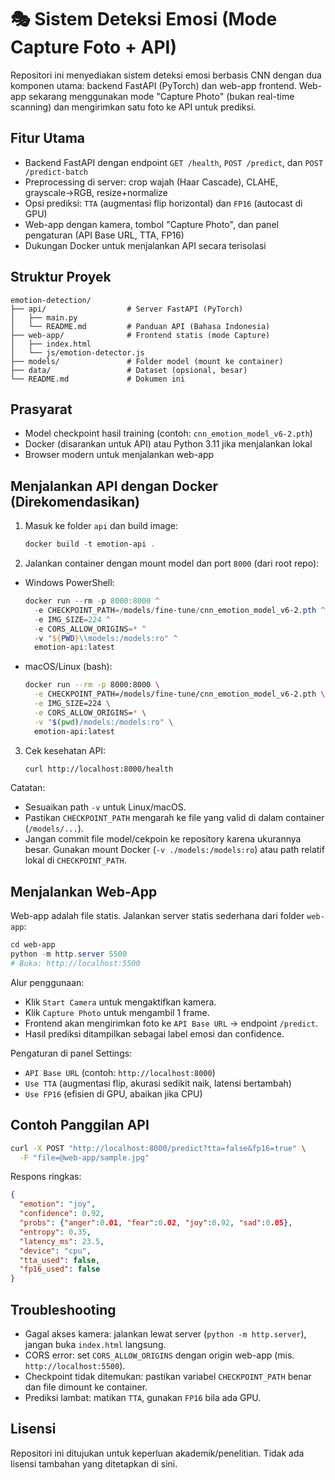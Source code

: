 # 🎭 Sistem Deteksi Emosi (Mode Capture Foto + API)

Repositori ini menyediakan sistem deteksi emosi berbasis CNN dengan dua komponen utama: backend FastAPI (PyTorch) dan web-app frontend. Web-app sekarang menggunakan mode "Capture Photo" (bukan real-time scanning) dan mengirimkan satu foto ke API untuk prediksi.

## Fitur Utama

- Backend FastAPI dengan endpoint `GET /health`, `POST /predict`, dan `POST /predict-batch`
- Preprocessing di server: crop wajah (Haar Cascade), CLAHE, grayscale→RGB, resize+normalize
- Opsi prediksi: `TTA` (augmentasi flip horizontal) dan `FP16` (autocast di GPU)
- Web-app dengan kamera, tombol "Capture Photo", dan panel pengaturan (API Base URL, TTA, FP16)
- Dukungan Docker untuk menjalankan API secara terisolasi

## Struktur Proyek

```
emotion-detection/
├── api/                  # Server FastAPI (PyTorch)
│   ├── main.py
│   └── README.md         # Panduan API (Bahasa Indonesia)
├── web-app/              # Frontend statis (mode Capture)
│   ├── index.html
│   └── js/emotion-detector.js
├── models/               # Folder model (mount ke container)
├── data/                 # Dataset (opsional, besar)
└── README.md             # Dokumen ini
```

## Prasyarat

- Model checkpoint hasil training (contoh: `cnn_emotion_model_v6-2.pth`)
- Docker (disarankan untuk API) atau Python 3.11 jika menjalankan lokal
- Browser modern untuk menjalankan web-app

## Menjalankan API dengan Docker (Direkomendasikan)

1. Masuk ke folder `api` dan build image:
   ```powershell
   docker build -t emotion-api .
   ```
2. Jalankan container dengan mount model dan port `8000` (dari root repo):
  - Windows PowerShell:
    ```powershell
    docker run --rm -p 8000:8000 ^
      -e CHECKPOINT_PATH=/models/fine-tune/cnn_emotion_model_v6-2.pth ^
      -e IMG_SIZE=224 ^
      -e CORS_ALLOW_ORIGINS=* ^
      -v "${PWD}\\models:/models:ro" ^
      emotion-api:latest
    ```
  - macOS/Linux (bash):
    ```bash
    docker run --rm -p 8000:8000 \
      -e CHECKPOINT_PATH=/models/fine-tune/cnn_emotion_model_v6-2.pth \
      -e IMG_SIZE=224 \
      -e CORS_ALLOW_ORIGINS=* \
      -v "$(pwd)/models:/models:ro" \
      emotion-api:latest
    ```
3. Cek kesehatan API:
   ```bash
   curl http://localhost:8000/health
   ```

Catatan:
- Sesuaikan path `-v` untuk Linux/macOS.
- Pastikan `CHECKPOINT_PATH` mengarah ke file yang valid di dalam container (`/models/...`).
- Jangan commit file model/cekpoin ke repository karena ukurannya besar. Gunakan mount Docker (`-v ./models:/models:ro`) atau path relatif lokal di `CHECKPOINT_PATH`.

## Menjalankan Web-App

Web-app adalah file statis. Jalankan server statis sederhana dari folder `web-app`:

```powershell
cd web-app
python -m http.server 5500
# Buka: http://localhost:5500
```

Alur penggunaan:
- Klik `Start Camera` untuk mengaktifkan kamera.
- Klik `Capture Photo` untuk mengambil 1 frame.
- Frontend akan mengirimkan foto ke `API Base URL` → endpoint `/predict`.
- Hasil prediksi ditampilkan sebagai label emosi dan confidence.

Pengaturan di panel Settings:
- `API Base URL` (contoh: `http://localhost:8000`)
- `Use TTA` (augmentasi flip, akurasi sedikit naik, latensi bertambah)
- `Use FP16` (efisien di GPU, abaikan jika CPU)

## Contoh Panggilan API

```bash
curl -X POST "http://localhost:8000/predict?tta=false&fp16=true" \
  -F "file=@web-app/sample.jpg"
```

Respons ringkas:

```json
{
  "emotion": "joy",
  "confidence": 0.92,
  "probs": {"anger":0.01, "fear":0.02, "joy":0.92, "sad":0.05},
  "entropy": 0.35,
  "latency_ms": 23.5,
  "device": "cpu",
  "tta_used": false,
  "fp16_used": false
}
```

## Troubleshooting

- Gagal akses kamera: jalankan lewat server (`python -m http.server`), jangan buka `index.html` langsung.
- CORS error: set `CORS_ALLOW_ORIGINS` dengan origin web-app (mis. `http://localhost:5500`).
- Checkpoint tidak ditemukan: pastikan variabel `CHECKPOINT_PATH` benar dan file dimount ke container.
- Prediksi lambat: matikan `TTA`, gunakan `FP16` bila ada GPU.

## Lisensi

Repositori ini ditujukan untuk keperluan akademik/penelitian. Tidak ada lisensi tambahan yang ditetapkan di sini.